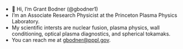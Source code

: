 - 👋 Hi, I’m Grant Bodner (@gbodner1)
- I’m an Associate Research Physicist at the Princeton Plasma Physics Laboratory.
- My scientific intersts are nuclear fusion, plasma physics, wall conditioning, optical plasma diagnostics, and spherical tokamaks.
- You can reach me at gbodner@pppl.gov.
